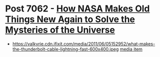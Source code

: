 # Post 7062 - [How NASA Makes Old Things New Again to Solve the Mysteries of the Universe](https://www.ifixit.com/News/7062/nasa-new-again)

- https://valkyrie.cdn.ifixit.com/media/2011/06/05152952/what-makes-the-thunderbolt-cable-lightning-fast-600x400.jpeg [media item](media-28460.md)